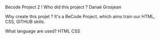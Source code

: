 Becode Project 2 !
Who did this project ?
Danaé Grosjean

Why create this projet ?
It's a BeCode Project, which aims train our HTML, CSS, GITHUB skills.

What language are used?
HTML CSS
